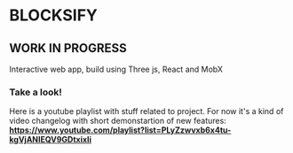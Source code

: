 # BLOCKSIFY
## WORK IN PROGRESS

Interactive web app, build using Three js, React and MobX


### Take a look!
Here is a youtube playlist with stuff related to project. For now it's a kind of video changelog with short demonstartion of new features: **https://www.youtube.com/playlist?list=PLyZzwvxb6x4tu-kgVjANIEQV9GDtxixIi**


